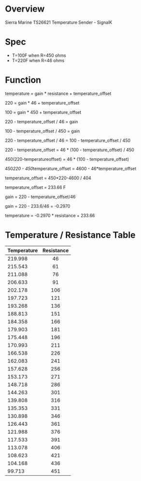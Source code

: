 # Overview

Sierra Marine TS26621 Temperature Sender - SignalK

# Spec
* T=100F when R=450 ohms
* T=220F when R=46 ohms

# Function

temperature = gain * resistance + temperature_offset

220 = gain * 46 + temperature_offset

100 = gain * 450 + temperature_offset

220 - temperature_offset / 46 = gain

100 - temperature_offset / 450 = gain

220 - temperature_offset / 46 = 100 - temperature_offset / 450

220 - temperature_offset = 46 * (100 - temperature_offset) / 450

450(220-temperatureoffset) = 46 * (100 - temperature_offset)

450*220 - 450*temperature_offset = 4600 - 46*temperature_offset

temperature_offset = 450*220-4600 / 404

temperature_offset = 233.66 F

gain = 220 - temperature_offset/46

gain = 220 - 233.6/46 =  -0.2970

temperature = -0.2970 * resistance + 233.66

# Temperature / Resistance Table

| Temperature |	Resistance |
| ----------- |:----------:|
|219.998      |    46      |
|215.543      | 61         |
|211.088      | 76         |
|206.633|	91|
|202.178|	106|
|197.723|	121|
|193.268|	136|
|188.813|	151|
|184.358|	166|
|179.903|	181|
|175.448|	196|
|170.993|	211|
|166.538|	226|
|162.083|	241|
|157.628|	256|
|153.173|	271|
|148.718|	286|
|144.263|	301|
|139.808|	316|
|135.353|	331|
|130.898|	346|
|126.443|	361|
|121.988|	376|
|117.533|	391|
|113.078|	406|
|108.623|	421|
|104.168|	436|
|99.713	|       451|

